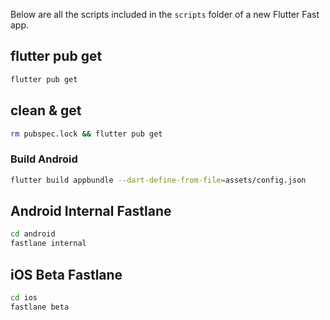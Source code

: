 Below are all the scripts included in the `scripts` folder of a new Flutter Fast app.

## flutter pub get
```bash
flutter pub get
```

## clean & get
```bash
rm pubspec.lock && flutter pub get
```

### Build Android
```bash
flutter build appbundle --dart-define-from-file=assets/config.json
```

## Android Internal Fastlane
```bash
cd android
fastlane internal
```

## iOS Beta Fastlane
```bash
cd ios
fastlane beta
```